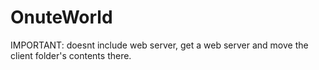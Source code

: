 # OnuteWorld

IMPORTANT: doesnt include web server, get a web server and move the client folder's contents there.
